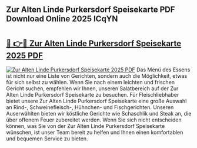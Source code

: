 ## Zur Alten Linde Purkersdorf Speisekarte PDF Download Online 2025 ICqYN

# <h2><a href="http://gcdlbc3.nevu.top/?p=Zur+Alten+Linde+Purkersdorf+Speisekarte">🔗 👉🔴 Zur Alten Linde Purkersdorf Speisekarte 2025 PDF</a></h2>

[![Zur Alten Linde Purkersdorf Speisekarte 2025 PDF](https://i.imgur.com/dBaPXMq.png)](http://gcdlbc3.nevu.top/?p=Zur+Alten+Linde+Purkersdorf+Speisekarte)
Das Menü des Essens ist nicht nur eine Liste von Gerichten, sondern auch die Möglichkeit, etwas für sich selbst zu wählen. Wenn Sie nach einem leichten und frischen Gericht suchen, empfehlen wir Ihnen, unseren Salatbereich auf der Zur Alten Linde Purkersdorf Speisekarte zu besuchen. Für Fleischliebhaber bietet unsere Zur Alten Linde Purkersdorf Speisekarte eine große Auswahl an Rind-, Schweinefleisch-, Hühnchen- und Fischgerichten. Unseren Auserwählten bieten wir köstliche Gerichte wie Schaschlik und Steak an, die über offenem Feuer zubereitet werden. Wenn Sie sich nicht entscheiden können, was Sie von der Zur Alten Linde Purkersdorf Speisekarte wünschen, ist unser Team bereit zu helfen und Ihnen einen komfortablen und bequemen Service zu bieten.
